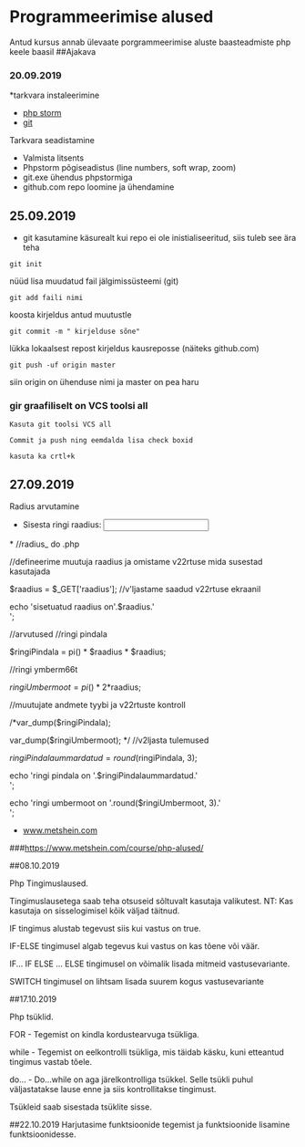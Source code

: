 # Programmeerimise alused
Antud kursus annab ülevaate porgrammeerimise aluste baasteadmiste php keele baasil
##Ajakava
### 20.09.2019
*tarkvara instaleerimine

 * [php storm](https://www.jetbrains.com/phpstorm/) 
 * [git](https://git-scm.com/)
 
  Tarkvara seadistamine
 * Valmista litsents
 * Phpstorm põgiseadistus (line numbers, soft wrap, zoom)
 * git.exe ühendus phpstormiga
 * github.com repo loomine ja ühendamine
 
 ## 25.09.2019
 * git kasutamine käsurealt
 kui repo ei ole inistialiseeritud, siis tuleb see ära teha
````
git init
````
nüüd lisa muudatud fail jälgimissüsteemi (git)
````
git add faili nimi
````
koosta kirjeldus antud muutustle
````
git commit -m " kirjelduse sõne"
````
lükka lokaalsest repost kirjeldus kausreposse (näiteks github.com)
```
git push -uf origin master
```
siin origin on ühenduse nimi ja master on pea haru 

### gir graafiliselt on VCS toolsi all
````
Kasuta git toolsi VCS all
````
````
Commit ja push ning eemdalda lisa check boxid
````
````
kasuta ka crtl+k
````
## 27.09.2019
Radius arvutamine
* <form action="radius_do.php"method="get">
     <label for="radius">Sisesta ringi raadius:</label>
     <input type="number"id="radius"name="raadius">
 </form>
 *
 //radius_ do .php
 
 //defineerime muutuja raadius ja omistame v22rtuse mida susestad kasutajada
 
 $raadius = $_GET['raadius'];
 //v'ljastame saadud v22rtuse ekraanil
 
 echo 'sisetuatud raadius on'.$raadius.'<br>';
 
 //arvutused
 //ringi pindala
 
 $ringiPindala = pi() * $raadius * $raadius;
 
 //ringi ymberm66t
 
 $ringiUmbermoot = pi() * 2*$raadius;
 
 
 //muutujate andmete tyybi ja v22rtuste kontroll
 
 /*var_dump($ringiPindala);
 
 var_dump($ringiUmbermoot);
 */
 //v2ljasta tulemused
 
 $ringiPindalaummardatud = round($ringiPindala, 3);
 
 echo 'ringi pindala on '.$ringiPindalaummardatud.'<br>';
 
 echo 'ringi umbermoot on '.round($ringiUmbermoot, 3).'<br>';
 
 * www.metshein.com
 
 ###https://www.metshein.com/course/php-alused/
 
 ##08.10.2019
 
 Php Tingimuslaused.
 
 Tingimuslausetega saab teha otsuseid sõltuvalt kasutaja valikutest. NT: Kas kasutaja on sisselogimisel kõik väljad täitnud.
 
 IF tingimus alustab tegevust siis kui vastus on true.
 
 IF-ELSE tingimusel algab tegevus kui vastus on kas tõene või väär.
 
 IF... IF ELSE ... ELSE tingimusel on võimalik lisada mitmeid vastusevariante.
 
 SWITCH tingimusel on lihtsam lisada suurem kogus vastusevariante
 
 ##17.10.2019

Php tsüklid.

FOR - Tegemist on kindla kordustearvuga tsükliga.

while - Tegemist on eelkontrolli tsükliga, mis täidab käsku, kuni etteantud tingimus vastab tõele.

do… - Do…while on aga järelkontrolliga tsükkel. Selle tsükli puhul väljastatakse lause enne ja siis kontrollitakse tingimust.

Tsükleid saab sisestada tsüklite sisse.

##22.10.2019
Harjutasime funktsioonide tegemist ja funktsioonide lisamine funktsioonidesse.
 
